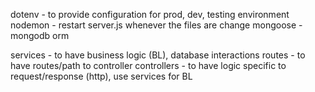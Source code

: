 dotenv - to provide configuration for prod, dev, testing environment
nodemon - restart server.js whenever the files are change
mongoose - mongodb orm

services - to have business logic (BL), database interactions
routes - to have routes/path to controller
controllers - to have logic specific to request/response (http),
              use services for BL